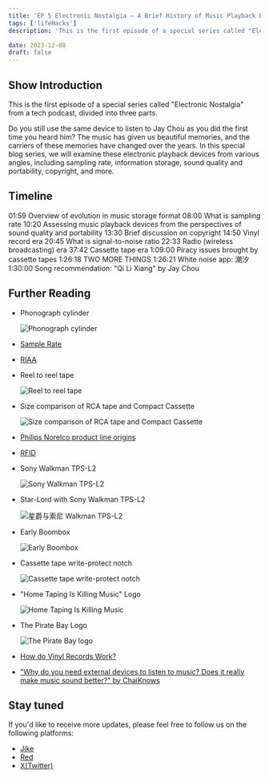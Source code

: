 ```yaml
---
title: 'EP 5 Electronic Nostalgia — A Brief History of Music Playback Devices | Analog Media Era'
tags: ['lifeHacks']
description: 'This is the first episode of a special series called "Electronic Nostalgia" from a tech podcast, divided into three parts. In this series, we will explore the evolution of electronic playback devices from the perspectives of sampling rate, information storage, sound quality and portability, copyright, and more.'

date: 2023-12-08
draft: false
---
```


## Show Introduction

This is the first episode of a special series called "Electronic Nostalgia" from a tech podcast, divided into three parts.

Do you still use the same device to listen to Jay Chou as you did the first time you heard him? The music has given us beautiful memories, and the carriers of these memories have changed over the years. In this special blog series, we will examine these electronic playback devices from various angles, including sampling rate, information storage, sound quality and portability, copyright, and more.

## Timeline

01:59 Overview of evolution in music storage format
08:00 What is sampling rate
10:20 Assessing music playback devices from the perspectives of sound quality and portability
13:30 Brief discussion on copyright
14:50 Vinyl record era
20:45 What is signal-to-noise ratio
22:33 Radio (wireless broadcasting) era
37:42 Cassette tape era
1:09:00 Piracy issues brought by cassette tapes
1:26:18 TWO MORE THINGS
1:26:21 White noise app: 潮汐
1:30:00 Song recommendation: "Qi Li Xiang" by Jay Chou

## Further Reading

- Phonograph cylinder

  ![Phonograph cylinder](https://upload.wikimedia.org/wikipedia/commons/thumb/a/a0/EdisonPhonograph.jpg/220px-EdisonPhonograph.jpg)

- [Sample Rate](https://en.wikipedia.org/wiki/Sampling_(signal_processing)#Sampling_rate)

- [RIAA](https://en.wikipedia.org/wiki/Recording_Industry_Association_of_America)

- Reel to reel tape

  ![Reel to reel tape](https://miro.medium.com/v2/resize:fit:720/format:webp/1*1UnvtC8XLX9cV3cmQseH_A.jpeg)

- Size comparison of RCA tape and Compact Cassette

  ![Size comparison of RCA tape and Compact Cassette](https://miro.medium.com/v2/resize:fit:720/format:webp/1*zzCfrdQqgKyYyM_Sd3INYw.png)

- [Philips Norelco product line origins](https://en.wikipedia.org/wiki/Philips_Norelco)

- [RFID](https://en.wikipedia.org/wiki/Radio-frequency_identification)

- Sony Walkman TPS-L2

  ![Sony Walkman TPS-L2](https://retrospekt.com/cdn/shop/files/PC-VR-1247_1.jpg?v=1699892745&width=800)

- Star-Lord with Sony Walkman TPS-L2

  ![星爵与索尼 Walkman TPS-L2](https://s3.ifanr.com/wp-content/uploads/2017/05/GotG_Walkman.jpg!720)

- Early Boombox

  ![Early Boombox](https://upload.wikimedia.org/wikipedia/commons/5/50/Chicago_Pride_Parade_1985_033.jpg)

- Cassette tape write-protect notch

  ![Cassette tape write-protect notch](https://upload.wikimedia.org/wikipedia/commons/0/05/Cassette_Write_Protect_IV.jpg)

- "Home Taping Is Killing Music" Logo

  ![Home Taping Is Killing Music](https://upload.wikimedia.org/wikipedia/en/b/bc/Home_taping_is_killing_music.png)

- The Pirate Bay Logo

  ![The Pirate Bay logo](https://upload.wikimedia.org/wikipedia/commons/thumb/1/16/The_Pirate_Bay_logo.svg/1024px-The_Pirate_Bay_logo.svg.png)

- [How do Vinyl Records Work?](https://www.soundsetal.com/blog-how-do-vinyl-records-work/)
- ["Why do you need external devices to listen to music? Does it really make music sound better?" by ChaiKnows](https://youtu.be/el4NBqkfhWk?si=CtwGGUQ0xjqIGfdW)

## Stay tuned

If you'd like to receive more updates, please feel free to follow us on the following platforms:

- [Jike](https://m.okjike.com/users/c751f4fb-d31d-44cf-aef9-f6b55dec4cd5?source=user_card&s=eyJ1IjoiNjUyMzg3NmQwZWQ3ZTc2NjQ5ODMwNWE4IiwiZCI6MX0%3D)
- [Red](https://www.xiaohongshu.com/user/profile/64c2024f00000000140396e6?xhsshare=WeixinSession&appuid=64c2024f00000000140396e6&apptime=1697005943)
- [X(Twitter)](https://twitter.com/wslj_podcast)
